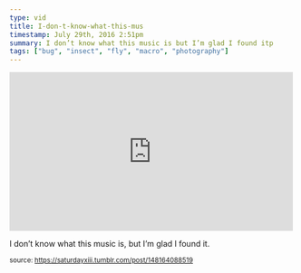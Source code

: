 ```yaml
---
type: vid
title: I-don-t-know-what-this-mus
timestamp: July 29th, 2016 2:51pm
summary: I don’t know what this music is but I’m glad I found itp 
tags: ["bug", "insect", "fly", "macro", "photography"]
---
```

<iframe width="500" height="281"  id="youtube_iframe" src="https://www.youtube.com/embed/G1vLIfLtD60?feature=oembed&amp;enablejsapi=1&amp;origin=http://safe.txmblr.com&amp;wmode=opaque" frameborder="0" allow="accelerometer; autoplay; clipboard-write; encrypted-media; gyroscope; picture-in-picture" allowfullscreen></iframe>                    
                                            
I don’t know what this music is, but I’m glad I found it.
 
                                                    
<small>source: https://saturdayxiii.tumblr.com/post/148164088519</small>